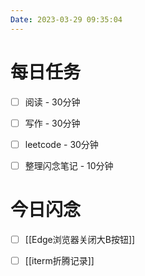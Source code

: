 ```yaml
---
Date: 2023-03-29 09:35:04
---
```


# 每日任务
- [ ] 阅读 - 30分钟
- [ ] 写作 - 30分钟
- [ ] leetcode - 30分钟
- [ ] 整理闪念笔记 - 10分钟


# 今日闪念
- [ ] [[Edge浏览器关闭大B按钮]]
- [ ] [[iterm折腾记录]]



